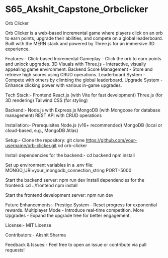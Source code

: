 # S65_Akshit_Capstone_Orbclicker
Orb Clicker

Orb Clicker is a web-based incremental game where players click on an orb to earn points, upgrade their abilities, and compete on a global leaderboard. Built with the MERN stack and powered by Three.js for an immersive 3D experience.

Features:-
    Click-based Incremental Gameplay - Click the orb to earn points and unlock upgrades.
    3D Visuals with Three.js - Interactive, visually appealing game environment.
    Backend Score Management - Store and retrieve high scores using CRUD operations.
    Leaderboard System - Compete with others by climbing the global leaderboard.
    Upgrade System - Enhance clicking power with various in-game upgrades.

Tech Stack:-
    Frontend
    React.js (with Vite for fast development)
    Three.js (for 3D rendering)
    Tailwind CSS (for styling)

Backend:-
    Node.js with Express.js
    MongoDB (with Mongoose for database management)
    REST API with CRUD operations

Installation:-
    Prerequisites
    Node.js (v16+ recommended)
    MongoDB (local or cloud-based, e.g., MongoDB Atlas)

Setup:-
    Clone the repository:
    git clone https://github.com/your-username/orb-clicker.git
    cd orb-clicker

Install dependencies for the backend:-
    cd backend
    npm install

Set up environment variables in a .env file:
    MONGO_URI=your_mongodb_connection_string
    PORT=5000

Start the backend server:
    npm run dev
    Install dependencies for the frontend:
    cd ../frontend
    npm install

Start the frontend development server:
    npm run dev


Future Enhancements;-
    Prestige System - Reset progress for exponential rewards.
    Multiplayer Mode - Introduce real-time competition.
    More Upgrades - Expand the upgrade tree for better engagement.

License:-
    MIT License

Contributors:-
    Akshit Sharma

Feedback & Issues:-
    Feel free to open an issue or contribute via pull requests!